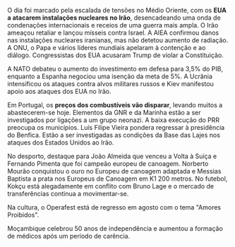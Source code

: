 O dia foi marcado pela escalada de tensões no Médio Oriente, com os **EUA a atacarem instalações nucleares no Irão**, desencadeando uma onda de condenações internacionais e receios de uma guerra mais ampla. O Irão ameaçou retaliar e lançou mísseis contra Israel. A AIEA confirmou danos nas instalações nucleares iranianas, mas não detetou aumento de radiação. A ONU, o Papa e vários líderes mundiais apelaram à contenção e ao diálogo. Congressistas dos EUA acusaram Trump de violar a Constituição.

A NATO debateu o aumento do investimento em defesa para 3,5% do PIB, enquanto a Espanha negociou uma isenção da meta de 5%. A Ucrânia intensificou os ataques contra alvos militares russos e Kiev manifestou apoio aos ataques dos EUA no Irão.

Em Portugal, os **preços dos combustíveis vão disparar**, levando muitos a abastecerem-se hoje. Elementos da GNR e da Marinha estão a ser investigados por ligações a um grupo neonazi. A baixa execução do PRR preocupa os municípios. Luís Filipe Vieira pondera regressar à presidência do Benfica. Estão a ser investigadas as condições da Base das Lajes nos ataques dos Estados Unidos ao Irão.

No desporto, destaque para João Almeida que venceu a Volta à Suíça e Fernando Pimenta que foi campeão europeu de canoagem. Norberto Mourão conquistou o ouro no Europeu de canoagem adaptada e Messias Baptista a prata nos Europeus de Canoagem em K1 200 metros. No futebol, Kokçu está alegadamente em conflito com Bruno Lage e o mercado de transferências continua a movimentar-se.

Na cultura, o Operafest está de regresso em agosto com o tema "Amores Proibidos".

Moçambique celebrou 50 anos de independência e aumentou a formação de médicos após um período de carência.